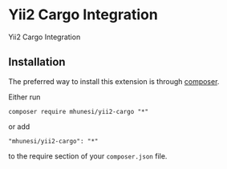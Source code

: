 Yii2 Cargo Integration
========================
Yii2 Cargo Integration

Installation
------------

The preferred way to install this extension is through [composer](http://getcomposer.org/download/).

Either run

```
composer require mhunesi/yii2-cargo "*"
```

or add

```
"mhunesi/yii2-cargo": "*"
```

to the require section of your `composer.json` file.